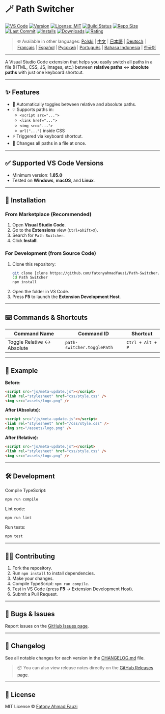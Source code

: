 # 🪄 Path Switcher

[![VS Code](https://img.shields.io/badge/VS%20Code-1.85.0+-blue.svg)](https://code.visualstudio.com/)
[![Version](https://img.shields.io/github/v/release/fatonyahmadfauzi/Path-Switcher?color=blue.svg)](https://github.com/fatonyahmadfauzi/Path-Switcher/releases)
[![License: MIT](https://img.shields.io/github/license/fatonyahmadfauzi/Path-Switcher?color=green.svg)](../../LICENSE)
[![Build Status](https://github.com/fatonyahmadfauzi/Path-Switcher/actions/workflows/main.yml/badge.svg)](https://github.com/fatonyahmadfauzi/Path-Switcher/actions)
[![Repo Size](https://img.shields.io/github/repo-size/fatonyahmadfauzi/Path-Switcher?color=yellow.svg)](https://github.com/fatonyahmadfauzi/Path-Switcher)
[![Last Commit](https://img.shields.io/github/last-commit/fatonyahmadfauzi/Path-Switcher?color=brightgreen.svg)](https://github.com/fatonyahmadfauzi/Path-Switcher/commits/main)
[![Installs](https://vsmarketplacebadges.dev/installs-short/fatonyahmadfauzi.path-switcher.svg)](https://marketplace.visualstudio.com/items?itemName=fatonyahmadfauzi.path-switcher)
[![Downloads](https://vsmarketplacebadges.dev/downloads-short/fatonyahmadfauzi.path-switcher.svg)](https://marketplace.visualstudio.com/items?itemName=fatonyahmadfauzi.path-switcher)
[![Rating](https://vsmarketplacebadges.dev/rating-short/fatonyahmadfauzi.path-switcher.svg)](https://marketplace.visualstudio.com/items?itemName=fatonyahmadfauzi.path-switcher)

> 🌐 Available in other languages: [Polski](docs/lang/README-PL.md) | [中文](docs/lang/README-ZH.md) | [日本語](docs/lang/README-JP.md) | [Deutsch](docs/lang/README-DE.md) | [Français](docs/lang/README-FR.md) | [Español](docs/lang/README-ES.md) | [Русский](docs/lang/README-RU.md) | [Português](docs/lang/README-PT.md) | [Bahasa Indonesia](docs/lang/README-ID.md) | [한국어](docs/lang/README-KR.md)

---

A Visual Studio Code extension that helps you easily switch all paths in a file (HTML, CSS, JS, images, etc.) between **relative paths** ↔️ **absolute paths** with just one keyboard shortcut.

---

## ✨ Features

- 🔁 Automatically toggles between relative and absolute paths.
- 💡 Supports paths in:
  - `<script src="...">`
  - `<link href="...">`
  - `<img src="...">`
  - `url("...")` inside CSS
- ⚡ Triggered via keyboard shortcut.
- 🧭 Changes all paths in a file at once.

---

## ✅ Supported VS Code Versions

- Minimum version: **1.85.0**
- Tested on **Windows**, **macOS**, and **Linux**.

---

## 🧩 Installation

### From Marketplace (Recommended)

1.  Open **Visual Studio Code**.
2.  Go to the **Extensions** view (`Ctrl+Shift+X`).
3.  Search for `Path Switcher`.
4.  Click **Install**.

### For Development (from Source Code)

1.  Clone this repository:
    ```bash
    git clone [clone https://github.com/fatonyahmadfauzi/Path-Switcher.git](https://github.com/fatonyahmadfauzi/Path-Switcher.git)
    cd Path Switcher
    npm install
    ```
2.  Open the folder in VS Code.
3.  Press **F5** to launch the **Extension Development Host**.

---

## ⌨️ Commands & Shortcuts

| Command Name                | Command ID                 | Shortcut         |
| --------------------------- | -------------------------- | ---------------- |
| Toggle Relative ↔️ Absolute | `path-switcher.togglePath` | `Ctrl + Alt + P` |

---

## 🧠 Example

**Before:**

```html
<script src="js/meta-update.js"></script>
<link rel="stylesheet" href="css/style.css" />
<img src="assets/logo.png" />
```

**After (Absolute):**

```html
<script src="/js/meta-update.js"></script>
<link rel="stylesheet" href="/css/style.css" />
<img src="/assets/logo.png" />
```

**After (Relative):**

```html
<script src="js/meta-update.js"></script>
<link rel="stylesheet" href="css/style.css" />
<img src="assets/logo.png" />
```

---

## 🛠️ Development

Compile TypeScript:

```bash
npm run compile
```

Lint code:

```bash
npm run lint
```

Run tests:

```bash
npm test
```

---

## 🧑‍💻 Contributing

1. Fork the repository.
2. Run `npm install` to install dependencies.
3. Make your changes.
4. Compile TypeScript: `npm run compile`.
5. Test in VS Code (press **F5** → Extension Development Host).
6. Submit a Pull Request.

---

## 🐞 Bugs & Issues

Report issues on the [GitHub Issues page](https://github.com/fatonyahmadfauzi/Path-Switcher/issues).

---

## 🧾 Changelog

See all notable changes for each version in the [CHANGELOG.md](CHANGELOG.md) file.

> 📦 You can also view release notes directly on the [GitHub Releases page](https://github.com/fatonyahmadfauzi/Path-Switcher/releases).

---

## 🧾 License

MIT License © [Fatony Ahmad Fauzi](LICENSE)
